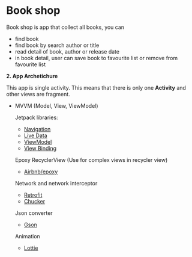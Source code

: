 # Book shop

Book shop is app that collect all books, you can 

- find book
- find book by search author or title
- read detail of book, author or release date
- in book detail, user can save book to favourite list or remove from favourite list

**2. App Archetichure**

This app is single activity. This means that there is only one **Activity** and other views are fragment.

- MVVM (Model, View, ViewModel)

  Jetpack libraries:
  * [Navigation](https://developer.android.com/jetpack/androidx/releases/navigation)
  * [Live Data](https://developer.android.com/jetpack/androidx/releases/lifecycle)
  * [ViewModel](https://developer.android.com/topic/libraries/architecture/viewmodel) 
  * [View Binding](https://developer.android.com/topic/libraries/view-binding)
  
  Epoxy RecyclerView (Use for complex views in recycler view)
  * [Airbnb/epoxy](https://github.com/airbnb/epoxy/)

  Network and network interceptor
  * [Retrofit](https://square.github.io/retrofit/)
  * [Chucker](https://github.com/ChuckerTeam/chucker)

  Json converter
  * [Gson](https://github.com/google/gson)

  Animation 
  * [Lottie](https://airbnb.io/projects/lottie-android/#:~:text=Lottie%20for%20Android,painstakingly%20recreating%20it%20by%20hand)
